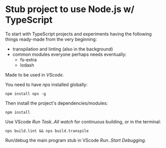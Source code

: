 # Stub project to use Node.js w/ TypeScript

To start with TypeScript projects and experiments having the following
things ready-made from the very beginning:

* transpilation and linting (also in the background)
* common modules everyone perhaps needs eventually:
    * fs-extra
    * lodash

Made to be used in _VScode_.

You need to have _nps_ installed globally:

    npm install nps -g

Then install the project's dependencies/modules:

    npm install

Use VScode _Run Task..All watch_ for continuous building, or in the terminal:

    nps build.lint && nps build.transpile

Run/debug the main program stub in VScode _Run..Start Debugging_.
